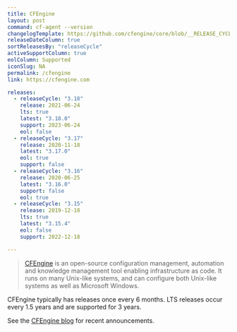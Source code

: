 ```yaml
---
title: CFEngine
layout: post
command: cf-agent --version
changelogTemplate: https://github.com/cfengine/core/blob/__RELEASE_CYCLE__.x/ChangeLog
releaseDateColumn: true
sortReleasesBy: "releaseCycle"
activeSupportColumn: true
eolColumn: Supported
iconSlug: NA
permalink: /cfengine
link: https://cfengine.com

releases:
  - releaseCycle: "3.18"
    release: 2021-06-24
    lts: true
    latest: "3.18.0"
    support: 2023-06-24
    eol: false
  - releaseCycle: "3.17"
    release: 2020-11-18
    latest: "3.17.0"
    eol: true
    support: false
  - releaseCycle: "3.16"
    release: 2020-06-25
    latest: "3.16.0"
    support: false
    eol: true
  - releaseCycle: "3.15"
    release: 2019-12-18
    lts: true
    latest: "3.15.4"
    eol: false
    support: 2022-12-18

---
```

> [CFEngine](https://cfengine.com) is an open-source configuration management, automation and knowledge management tool enabling infrastructure as code. It runs on many Unix-like systems, and can configure both Unix-like systems as well as Microsoft Windows.

CFEngine typically has releases once every 6 months. LTS releases occur every 1.5 years and are supported for 3 years.

See the [CFEngine blog][blog] for recent announcements.

[blog]: https://cfengine.com/blog

